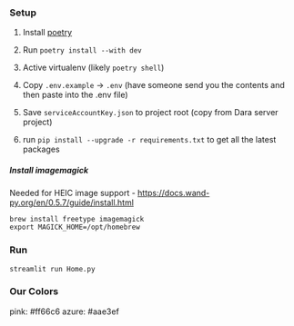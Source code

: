 ### Setup


1. Install [poetry](https://python-poetry.org/docs/)
2. Run `poetry install --with dev`

3. Active virtualenv (likely `poetry shell`)
4. Copy `.env.example` -> `.env` (have someone send you the contents and then paste into the .env file)
5. Save `serviceAccountKey.json` to project root (copy from Dara server project)

6. run `pip install --upgrade -r requirements.txt` to get all the latest packages

##### Install imagemagick

Needed for HEIC image support - https://docs.wand-py.org/en/0.5.7/guide/install.html

```
brew install freetype imagemagick
export MAGICK_HOME=/opt/homebrew
```

### Run

`streamlit run Home.py`

### Our Colors
pink: #ff66c6
azure: #aae3ef
